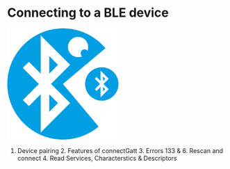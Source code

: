 Connecting to a BLE device
==========================
<img src="./images/puckman.svg" width="256px" height="256px" />
   
1. Device pairing
   2. Features of connectGatt
   3. Errors 133 & 6. Rescan and connect
   4. Read Services, Characterstics & Descriptors